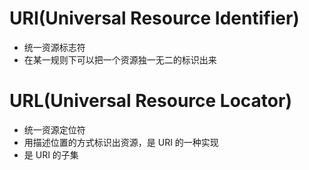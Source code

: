 # URI(Universal Resource Identifier)

- 统一资源标志符
- 在某一规则下可以把一个资源独一无二的标识出来

# URL(Universal Resource Locator)

- 统一资源定位符
- 用描述位置的方式标识出资源，是 URI 的一种实现
- 是 URI 的子集